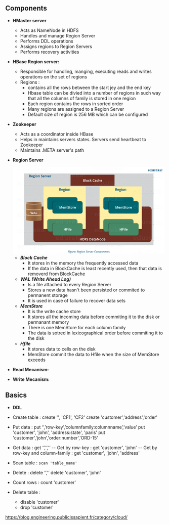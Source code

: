 ## Components 

* **HMaster server** 
    * Acts as NameNode in HDFS
    * Handles and manage Region Server 
    * Performs DDL operations 
    * Assigns regions to Region Servers 
    * Performs recovery activities
* **HBase Region server:** 
	* Responsible for handling, manging, executing reads and writes operations on the set of regions 
	* Regions : 
		- contains all the rows between the start jey and the end key 
		- Hbase table can be divied into a number of regions in such way that all the columns of family is stored in one region 
		- Each region contains the rows in sorted order 
		- Many regions are assigned to a Region Server 
		- Default size of region is 256 MB which can be configured 

* **Zookeeper** 
	* Acts as a coordinator inside HBase
	* Helps in maintains servers states. Servers send heartbeat to Zookeeper
	* Maintains .META server's path 
		
* **Region Server** 

    <img src="region_server.png"/>
    
    * ***Block Cache***
	    * It stores in the memory the frequently accessed data  
		* If the data in BlockCache is least recently used, then that data is removerd from BlockCache
	* ***WAL (Write Ahead Log)*** 
	    * Is a file attached to every Region Server 
		* Stores a new data hasn't been persisted or commited to permanent storage 
		* It is used in case of failure to recover data sets
	* ***MemStore*** 
	    * It is the write cache store 
		* It stores all the incoming data before commiting it to the disk or permanant memory 
		* There is one MemStore for each column family 
		* The data is sotred in lexicographical order before commiting it to the disk 
    * ***Hfile*** 
		* It stores data to cells on the disk
		* MemStore commit the data to Hfile when the size of MemStore exceeds 
				
* **Read Mecanism:**
* **Write Mecanism:**
		
		
		
## Basics 		
 
* **DDL** 

- Create table : create '<table-name>', 'CF1', 'CF2'
	create 'customer','address','order'
			
- Put data : put ‘<table-name>’,’row-key’,’columnfamily:columnname’,’value’
	put 'customer', 'john', 'address:state', 'paris'
	put 'customer','john','order:number','ORD-15'
	
- Get data : get ‘<table-name>’,’<row-key>’,’<column-family>’
	-- Get by row-key : get 'customer', 'john'
	-- Get by row-key and column-family : get 'customer', 'john', 'address'  
	
- Scan table : ```scan 'table_name'```
	
- Delete : delete  ‘<table-name>’,’<rowkey>’
	delete 'customer', 'john'
	
- Count rows : 
	count 'customer'
	
- Delete table : 
	- disable 'customer'
	- drop 'customer' 
	

https://blog.engineering.publicissapient.fr/category/cloud/
